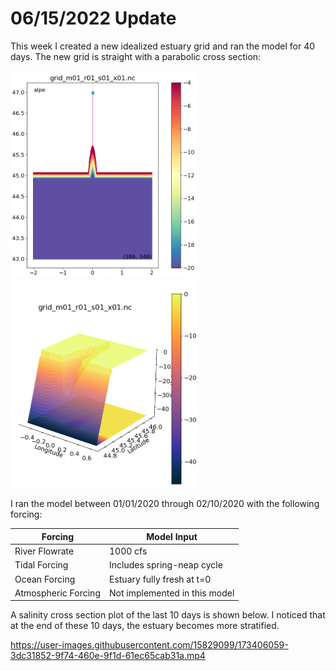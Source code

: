 # 06/15/2022 Update

This week I created a new idealized estuary grid and ran the model for 40 days.
The new grid is straight with a parabolic cross section:

<img src="alpeGrid.png" alt="alpeGrid" width="300"/>
<img src="alpe3D.png" alt="alpe3D" width="300"/>

I ran the model between 01/01/2020 through 02/10/2020 with the following forcing:

|Forcing | Model Input|
|---|---|
|River Flowrate|1000 cfs|
|Tidal Forcing| Includes spring-neap cycle|
|Ocean Forcing| Estuary fully fresh at t=0|
|Atmospheric Forcing|Not implemented in this model|

A salinity cross section plot of the last 10 days is shown below. I noticed that at the end of these 10 days, the estuary becomes more stratified.


https://user-images.githubusercontent.com/15829099/173406059-3dc31852-9f74-460e-9f1d-61ec65cab31a.mp4

